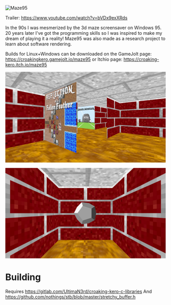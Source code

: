 ![Maze95](maze95.png)

Trailer: https://www.youtube.com/watch?v=bVDx9exXRds

In the 90s I was mesmerized by the 3d maze screensaver on Windows 95. 20 years later I've got the programming skills so I was inspired to make my dream of playing it a reality! Maze95 was also made as a research project to learn about software rendering.

Builds for Linux+Windows can be downloaded on the GameJolt page: https://croakingkero.gamejolt.io/maze95 or Itchio page: https://croaking-kero.itch.io/maze95

![Indies on the walls](indies.png)

![Dodecahedron](dodecahedron.png)

# Building
Requires https://gitlab.com/UltimaN3rd/croaking-kero-c-libraries
And https://github.com/nothings/stb/blob/master/stretchy_buffer.h
